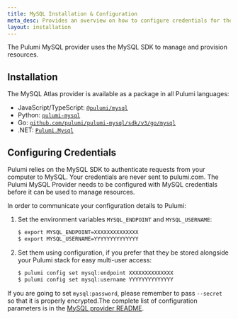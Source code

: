 ```yaml
---
title: MySQL Installation & Configuration
meta_desc: Provides an overview on how to configure credentials for the Pulumi MySQL Provider.
layout: installation
---
```


The Pulumi MySQL provider uses the MySQL SDK to manage and provision resources.

## Installation

The MySQL Atlas provider is available as a package in all Pulumi languages:

* JavaScript/TypeScript: [`@pulumi/mysql`](https://www.npmjs.com/package/@pulumi/mysql)
* Python: [`pulumi-mysql`](https://pypi.org/project/pulumi-mysql/)
* Go: [`github.com/pulumi/pulumi-mysql/sdk/v3/go/mysql`](https://github.com/pulumi/pulumi-mysql)
* .NET: [`Pulumi.Mysql`](https://www.nuget.org/packages/Pulumi.Mysql)

## Configuring Credentials

Pulumi relies on the MySQL SDK to authenticate requests from your computer to MySQL. Your credentials are never sent
to pulumi.com. The Pulumi MySQL Provider needs to be configured with MySQL credentials
before it can be used to manage resources.

In order to communicate your configuration details to Pulumi:

1. Set the environment variables `MYSQL_ENDPOINT` and `MYSQL_USERNAME`:

    ```bash
    $ export MYSQL_ENDPOINT=XXXXXXXXXXXXXX
    $ export MYSQL_USERNAME=YYYYYYYYYYYYYY
    ```

1. Set them using configuration, if you prefer that they be stored alongside your Pulumi stack for easy multi-user access:

    ```bash
    $ pulumi config set mysql:endpoint XXXXXXXXXXXXXX
    $ pulumi config set mysql:username YYYYYYYYYYYYYY
    ```

If you are going to set `mysql:password`, please remember to pass `--secret` so that it is properly encrypted.The complete list of
configuration parameters is in the [MySQL provider README](https://github.com/pulumi/pulumi-mysql/blob/master/README.md).
